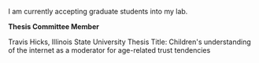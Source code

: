I am currently accepting graduate students into my lab. 



**Thesis Committee Member**

Travis Hicks, Illinois State University
Thesis Title: Children's understanding of the internet as a moderator for age-related trust tendencies

